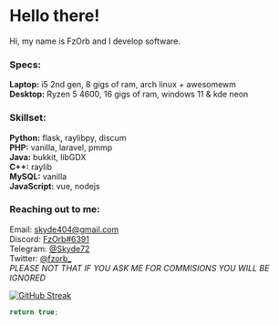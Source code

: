# Hello there!
Hi, my name is FzOrb and I develop software.

### Specs:
**Laptop:** i5 2nd gen, 8 gigs of ram, arch linux + awesomewm  
**Desktop:** Ryzen 5 4600, 16 gigs of ram, windows 11 & kde neon

### Skillset:
**Python:** flask, raylibpy, discum  
**PHP:** vanilla, laravel, pmmp  
**Java:** bukkit, libGDX  
**C++:** raylib  
**MySQL:** vanilla  
**JavaScript:** vue, nodejs

### Reaching out to me:
Email: <a href="mailto:skyde404@gmail.com">skyde404@gmail.com</a>  
Discord: <a href="https://discord.com/users/963681560442331177">FzOrb#6391</a>  
Telegram: <a href="https://t.me/Skyde72">@Skyde72</a>  
Twitter: <a href="https://twitter.com/fzorb_">@fzorb_</a>  
*PLEASE NOT THAT IF YOU ASK ME FOR COMMISIONS YOU WILL BE IGNORED*

[![GitHub Streak](https://github-readme-streak-stats.herokuapp.com/?user=fzorb&theme=dark)](https://git.io/streak-stats)

```cpp
return true;
```
